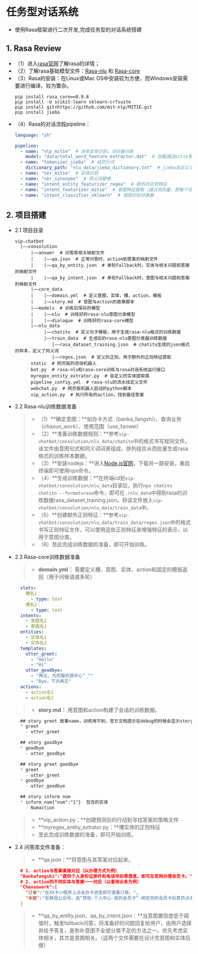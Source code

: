 # 任务型对话系统
* 使用Rasa框架进行二次开发,完成任务型的对话系统搭建

## 1. Rasa Review
* （1）进入[rasa官网](https://rasa.com/)了解rasa的详情；
* （2）了解rasa基础模型文件：[Rasa-nlu](https://github.com/RasaHQ/rasa_nlu) 和 [Rasa-core](https://github.com/RasaHQ/rasa_core)
* （3）Rasa的安装：在Linux或Mac OS中安装较为方便，而Windows安装需要进行编译，较为繁杂。
  ```
  pip install rasa_core==0.9.8
  pip install -U scikit-learn sklearn-crfsuite
  pip install git+https://github.com/mit-nlp/MITIE.git
  pip install jieba
  ```
* （4）Rasa的对话流程pipeline：
  ```yaml
  language: "zh"

  pipeline:
    - name: "nlp_mitie"  # 命名实体识别，词向量训练
      model: "data/total_word_feature_extractor.dat"  # 加载通过mitie预训练的词向量模型
    - name: "tokenizer_jieba"  # 结巴分词
      dictionary_path: "nlu_data/jieba_dictionary.txt"  # jieba自定义词典
    - name: "ner_mitie"  # 实体识别
    - name: "ner_synonyms"  # 同义词替换
    - name: "intent_entity_featurizer_regex"  # 额外的正则特征
    - name: "intent_featurizer_mitie"  # 意图特征提取（通过词向量，把每个词的词向量相加后取平均，作为句子特征的表示，作为sk-learn的输入）
    - name: "intent_classifier_sklearn"  # 意图识别分类器
  ```


## 2. 项目搭建
* 2.1 项目目录
  ```
  vip-chatbot
    |——consolution
        |——answer  # 问答库相关映射文件
        |    |——qa.json  # 正常问答时，action到答案的映射文件
        |    |——qa_by_entity.json  # 单轮Fallback时，实体与相关问题和答案的映射文件
        |    |——qa_by_intent.json  # 单轮Fallback时，意图与相关问题和答案的映射文件
        |——core_data  
        |    |——domain.yml  # 定义意图，实体，槽，action，模板
        |    |——story.md  # 意图与action的故事脚本
        |——models  # 训练后保存的模型
        |    |——nlu  # 训练好的rasa-nlu意图分类模型
        |    |——dialogue  # 训练好的rasa-core模型
        |——nlu_data
             |——chatito  # 定义句子模板，用于生成rasa-nlu格式的训练数据
             |——train_data  # 生成后的rasa-nlu意图分类器训练数据
                |——rasa_dataset_training.json  # chatito生成的json格式的样本，定义了同义词
                |——regex.json  # 定义的正则，用于额外的正则特征提取
        static  # 网页版的咨询机器人
        bot.py  # rasa-nlu和rasa-core训练与rasa对话系统运行接口
        myregex_entity_extrator.py  # 自定义的实体提取类
        pipeline_config.yml  # rasa-nlu的流水线定义文件
        webchat.py  # 网页版机器人启动的python脚本
        vip_action.py  # 执行所有的action，找到最佳答案

  ```
* 2.2 Rasa-nlu训练数据准备
  > * （1）**确定意图：**如办卡方式（banka_fangshi）、查询业务（chaxun_work）、使用范围（use_fanwei）
  > * （2）**准备训练数据规则：**参考`vip-vhatbot/consolution/nlu_data/chatito`中的格式书写规则文件。该文件由意图句式和同义词词表组成，排列组合从而批量生成rasa格式的训练样本数据。
  > * （3）**安装nodejs：**进入[Node.js官网](https://nodejs.org/en/)，下载并一路安装，重启终端即可使用npx命令。
  > * （4）**生成训练数据：**在终端cd到`vip-vhatbot/consolution/nlu_data`目录后，执行`npx chatito chatito --format=rasa`命令，即可在`./nlu_data`中得到rasa的训练数据rasa_dataset_training.json。将该文件放入`vip-vhatbot/consolution/nlu_data/train_data`中。
  > * （5）**创建额外正则特征：**参考`vip-vhatbot/consolution/nlu_data/train_data/regex.json`中的格式书写正则特征文件，可以使用这些正则特征来增强特征的表示，以用于意图分类。
  > * （6）至此完成训练数据的准备，即可开始训练。
* 2.3 Rasa-core训练数据准备
  > * **domain.yml：**
  > 需要定义槽、意图、实体、action和固定的模版返回（用于问候语或多轮）
  ```yaml
    slots:
      槽名1：
        - type: text
      槽名2：
        - type: text
    intents:
      - 意图名1
      - 意图名2
    entities:
      - 实体名1
      - 实体名2
    templates:
      utter_greet:
        - "Hello"
        - "Hi"
      utter_goodbye:
        - "再见，为您服务很开心^_^"
        - "Bye，下次再见"
    actions:
      - action名1
      - action名2
    ```
  > * **story.md：**
  > 用意图和action构建了会话的训练数据。
    ```markdown
      ## story greet 故事name，训练用不到，官方文档提示在debug的时候会显示story的名字
      * greet
        - utter_greet

      ## story goodbye
      * goodbye
        - utter_goodbye

      ## story greet goodbye
      * greet
        - utter_greet
      * goodbye
        - utter_goodbye

      ## story inform num
      * inform_num{"num":"1"}  包含的实体
        - Numaction
     ```
  > * **vip_action.py：**创建预测后的行动到寻找答案的策略文件
  > * **myregex_entity_extrator.py：**槽实体的正则特征
  > * 至此完成训练数据的准备，即可开始训练。
* 2.4 问答库文件准备：
  > * **qa.json：**将意图与其答案对应起来。
  >   
    ```json
      # 1. action与答案直接对应（以办理方式为例）
      "Bankafangshi":"提供个人身份证原件和电话号码等信息，即可在官网办理会员卡。"
      # 2. action的不同实体与答案一一对应（以查询业务为例）
      "Chaxunwork":{
        "订单":"在XX卡小程序上点击办卡进度即可查看订单。",
        "余额":"在微信公众号，选“其他-个人中心-我的会员卡”-绑定你的会员卡后首页点击会员卡—“账单查询”按钮，进入账单查询界面即可查询余额。
      }
    ```
  > * **qa_by_entity.json、qa_by_intent.json：**当意图置信度低于阈值时，触发fallback问答，将准备好的问题回复给用户，由用户选择并给予答复，是弥补意图不全或分类不足的方法之一。优先考虑实体相关，其次是意图相关。（这两个文件需要在设计完意图和实体后做）
